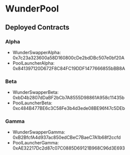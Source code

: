 # WunderPool 

## Deployed Contracts

### Alpha
- WunderSwapperAlpha: 0x7c23a323600a58D160800cDe2bdDBc507e0bf20A
- PoolLauncherAlpha: 0x841397120D672F8C84FC19DDF1477666855bBB8A

### Beta
- WunderSwapperBeta: 0xbD4b2807dDaBF2bCb7A8555D98861A958c11435b
- PoolLauncherBeta: 0xc484B477BE6c3C58Fe3b4d3ede08BE96f47c5DEb

### Gamma
- WunderSwapperGamma: 0xB2BfcfA4d937ac850edCBeC7BaeC7A1b68f2ccfd
- PoolLauncherGamma: 0xAE32217Dc2d87c07C0885D69121B968C96d3E693